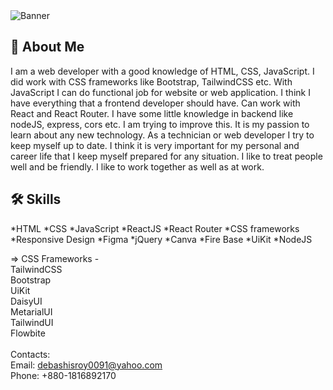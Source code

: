 <img src="https://i.ibb.co/mtW34df/Yellow-Monochrome-Photo-Linked-In-Banner.png" alt="Banner"/>


## 🚀 About Me
I am a web developer with a good knowledge of HTML, CSS, JavaScript. I did work with CSS frameworks like Bootstrap, TailwindCSS etc. With JavaScript I can do functional job for website or web application. I think I have everything that a frontend developer should have. Can work with React and React Router.
I have some little knowledge in backend like nodeJS, express, cors etc. I am trying to improve this.
It is my passion to learn about any new technology. As a technician or web developer I try to keep myself up to date. I think it is very important for my personal and career life that I keep myself prepared for any situation. I like to treat people well and be friendly. I like to work together as well as at work.


## 🛠 Skills
*HTML
*CSS
*JavaScript
*ReactJS
*React Router
*CSS frameworks
*Responsive Design
*Figma
*jQuery
*Canva
*Fire Base
*UiKit
*NodeJS


=> CSS Frameworks -<br/>
         TailwindCSS<br/>
         Bootstrap <br/>
         UiKit<br/>
         DaisyUI<br/>
         MetarialUI<br/>
         TailwindUI<br/>
         Flowbite<br/>
    <br/>
    Contacts: <br/>
    Email: debashisroy0091@yahoo.com<br/>
    Phone: +880-1816892170
<!---
pally0091/pally0091 is a ✨ special ✨ repository because its `README.md` (this file) appears on your GitHub profile.
You can click the Preview link to take a look at your changes.
--->
